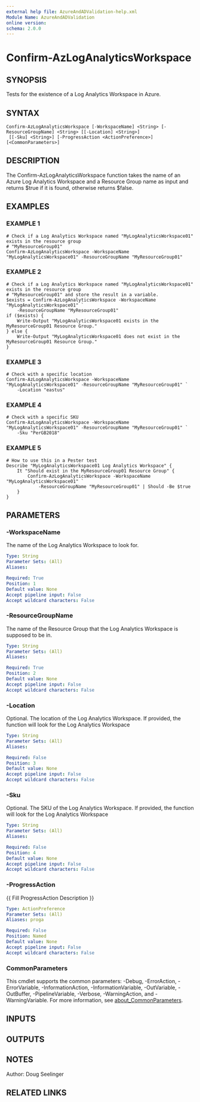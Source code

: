 ```yaml
---
external help file: AzureAndADValidation-help.xml
Module Name: AzureAndADValidation
online version:
schema: 2.0.0
---
```


# Confirm-AzLogAnalyticsWorkspace

## SYNOPSIS
Tests for the existence of a Log Analytics Workspace in Azure.

## SYNTAX

```
Confirm-AzLogAnalyticsWorkspace [-WorkspaceName] <String> [-ResourceGroupName] <String> [[-Location] <String>]
 [[-Sku] <String>] [-ProgressAction <ActionPreference>] [<CommonParameters>]
```

## DESCRIPTION
The Confirm-AzLogAnalyticsWorkspace function takes the name of an Azure Log Analytics Workspace and a Resource Group 
name as input and returns $true if it is found, otherwise returns $false.

## EXAMPLES

### EXAMPLE 1
```
# Check if a Log Analytics Workspace named "MyLogAnalyticsWorkspace01" exists in the resource group 
# "MyResourceGroup01"
Confirm-AzLogAnalyticsWorkspace -WorkspaceName "MyLogAnalyticsWorkspace01" -ResourceGroupName "MyResourceGroup01"
```

### EXAMPLE 2
```
# Check if a Log Analytics Workspace named "MyLogAnalyticsWorkspace01" exists in the resource group 
# "MyResourceGroup01" and store the result in a variable.
$exists = Confirm-AzLogAnalyticsWorkspace -WorkspaceName "MyLogAnalyticsWorkspace01" `
    -ResourceGroupName "MyResourceGroup01"
if ($exists) {
    Write-Output "MyLogAnalyticsWorkspace01 exists in the MyResourceGroup01 Resource Group."
} else {
    Write-Output "MyLogAnalyticsWorkspace01 does not exist in the MyResourceGroup01 Resource Group."
}
```

### EXAMPLE 3
```
# Check with a specific location
Confirm-AzLogAnalyticsWorkspace -WorkspaceName "MyLogAnalyticsWorkspace01" -ResourceGroupName "MyResourceGroup01" `
    -Location "eastus"
```

### EXAMPLE 4
```
# Check with a specific SKU
Confirm-AzLogAnalyticsWorkspace -WorkspaceName "MyLogAnalyticsWorkspace01" -ResourceGroupName "MyResourceGroup01" `
    -Sku "PerGB2018"
```

### EXAMPLE 5
```
# How to use this in a Pester test
Describe "MyLogAnalyticsWorkspace01 Log Analytics Workspace" {
    It "Should exist in the MyResourceGroup01 Resource Group" {
        Confirm-AzLogAnalyticsWorkspace -WorkspaceName "MyLogAnalyticsWorkspace01" `
            -ResourceGroupName "MyResourceGroup01" | Should -Be $true
    }
}
```

## PARAMETERS

### -WorkspaceName
The name of the Log Analytics Workspace to look for.

```yaml
Type: String
Parameter Sets: (All)
Aliases:

Required: True
Position: 1
Default value: None
Accept pipeline input: False
Accept wildcard characters: False
```

### -ResourceGroupName
The name of the Resource Group that the Log Analytics Workspace is supposed to be in.

```yaml
Type: String
Parameter Sets: (All)
Aliases:

Required: True
Position: 2
Default value: None
Accept pipeline input: False
Accept wildcard characters: False
```

### -Location
Optional.
The location of the Log Analytics Workspace.
If provided, the function will look for the Log Analytics 
Workspace

```yaml
Type: String
Parameter Sets: (All)
Aliases:

Required: False
Position: 3
Default value: None
Accept pipeline input: False
Accept wildcard characters: False
```

### -Sku
Optional.
The SKU of the Log Analytics Workspace.
If provided, the function will look for the Log Analytics Workspace

```yaml
Type: String
Parameter Sets: (All)
Aliases:

Required: False
Position: 4
Default value: None
Accept pipeline input: False
Accept wildcard characters: False
```

### -ProgressAction
{{ Fill ProgressAction Description }}

```yaml
Type: ActionPreference
Parameter Sets: (All)
Aliases: proga

Required: False
Position: Named
Default value: None
Accept pipeline input: False
Accept wildcard characters: False
```

### CommonParameters
This cmdlet supports the common parameters: -Debug, -ErrorAction, -ErrorVariable, -InformationAction, -InformationVariable, -OutVariable, -OutBuffer, -PipelineVariable, -Verbose, -WarningAction, and -WarningVariable. For more information, see [about_CommonParameters](http://go.microsoft.com/fwlink/?LinkID=113216).

## INPUTS

## OUTPUTS

## NOTES
Author: Doug Seelinger

## RELATED LINKS

